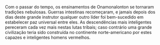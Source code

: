 ﻿Com o passar do tempo, os ensinamentos de Onamonalonton se tornaram tradições nebulosas. Guerras intestinas recomeçaram, e jamais depois dos dias deste grande instrutor qualquer outro líder foi bem-sucedido em estabelecer paz universal entre eles. As descendências mais inteligentes pereceram cada vez mais nestas lutas tribais; caso contrário uma grande civilização teria sido construída no continente norte-americano por estes capazes e inteligentes homens vermelhos.